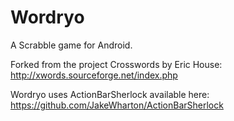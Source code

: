 Wordryo
=======

A Scrabble game for Android.

Forked from the project Crosswords by Eric House:
http://xwords.sourceforge.net/index.php

Wordryo uses ActionBarSherlock available here:
https://github.com/JakeWharton/ActionBarSherlock
